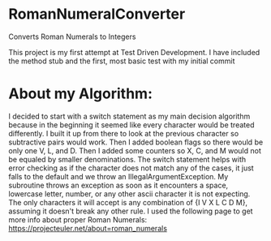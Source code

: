 # RomanNumeralConverter
Converts Roman Numerals to Integers

This project is my first attempt at Test Driven Development.
I have included the method stub and the first, most basic test with my initial commit


# About my Algorithm:
I decided to start with a switch statement as my main decision algorithm because in the beginning it seemed like every
character would be treated differently. I built it up from there to look at the previous character so subtractive pairs would
work. Then I added boolean flags so there would be only one V, L, and D. Then I added some counters so X, C, and M would not
be equaled by smaller denominations. The switch statement helps with error checking as if the character does not match any of 
the cases, it just falls to the default and we throw an IllegalArgumentException. My subroutine throws an exception as soon as
it encounters a space, lowercase letter, number, or any other ascii character it is not expecting. The only characters it will
accept is any combination of {I V X L C D M}, assuming it doesn't break any other rule. I used the following page to get more
info about proper Roman Numerals: https://projecteuler.net/about=roman_numerals

